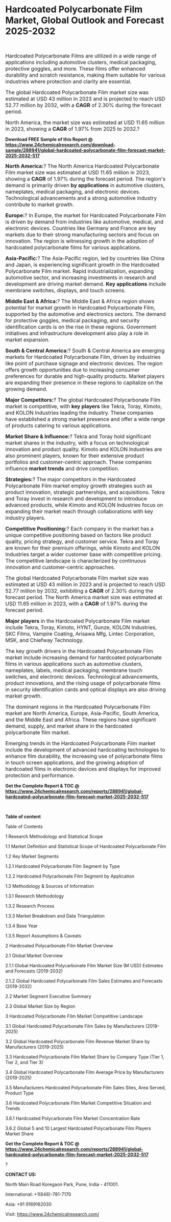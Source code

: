 <h1>Hardcoated Polycarbonate Film Market, Global Outlook and Forecast 2025-2032</h1><br/><p><span style="font-size:16px">Hardcoated Polycarbonate Films are utilized in a wide range of applications including automotive clusters, medical packaging, protective goggles, and more. These films offer enhanced durability and scratch resistance, making them suitable for various industries where protection and clarity are essential.</span></p>
 
 
 
 <p><span style="font-size:16px">The global Hardcoated Polycarbonate Film market size was estimated at USD 43 million in 2023 and is projected to reach USD 52.77 million by 2032, with a <strong>CAGR</strong> of 2.30% during the forecast period.</span></p>
 
 
 
 <p><span style="font-size:16px">North America, the market size was estimated at USD 11.65 million in 2023, showing a <strong>CAGR</strong> of 1.97% from 2025 to 2032.? </span></p>
 
 
 
 <div><b>Download FREE Sample of this Report @ <a href="https://www.24chemicalresearch.com/download-sample/288941/global-hardcoated-polycarbonate-film-forecast-market-2025-2032-517">https://www.24chemicalresearch.com/download-sample/288941/global-hardcoated-polycarbonate-film-forecast-market-2025-2032-517</a></b></div>
 
 
 
 <p><span style="font-size:16px"><strong>North America:</strong>? The North America Hardcoated Polycarbonate Film market size was estimated at USD 11.65 million in 2023, showing a <strong>CAGR</strong> of 1.97% during the forecast period. The region&#39;s demand is primarily driven <strong><strong>by applications</strong></strong> in automotive clusters, nameplates, medical packaging, and electronic devices. Technological advancements and a strong automotive industry contribute to market growth.</span></p>
 
 
 
 <p><span style="font-size:16px"><strong>Europe:</strong>? In Europe, the market for Hardcoated Polycarbonate Film is driven by demand from industries like automotive, medical, and electronic devices. Countries like Germany and France are key markets due to their strong manufacturing sectors and focus on innovation. The region is witnessing growth in the adoption of hardcoated polycarbonate films for various applications.</span></p>
 
 
 
 <p><span style="font-size:16px"><strong>Asia-Pacific:</strong>? The Asia-Pacific region, led by countries like China and Japan, is experiencing significant growth in the Hardcoated Polycarbonate Film market. Rapid industrialization, expanding automotive sector, and increasing investments in research and development are driving market demand. <strong>Key applications</strong> include membrane switches, displays, and touch screens.</span></p>
 
 
 
 <p><span style="font-size:16px"><strong>Middle East & Africa:</strong>? The Middle East & Africa region shows potential for market growth in Hardcoated Polycarbonate Film, supported by the automotive and electronics sectors. The demand for protective goggles, medical packaging, and security identification cards is on the rise in these regions. Government initiatives and infrastructure development also play a role in market expansion.</span></p>
 
 
 
 <p><span style="font-size:16px"><strong>South & Central America:</strong>? South & Central America are emerging markets for Hardcoated Polycarbonate Film, driven by industries like point of purchase signage and electronic devices. The region offers growth opportunities due to increasing consumer preferences for durable and high-quality products. Market players are expanding their presence in these regions to capitalize on the growing demand.</span></p>
 
 
 
 <p><span style="font-size:16px"><strong>Major Competitors:</strong>? The global Hardcoated Polycarbonate Film market is competitive, with <strong>key players</strong> like Tekra, Toray, Kimoto, and KOLON Industries leading the industry. These companies have established a strong market presence and offer a wide range of products catering to various applications.</span></p>
 
 
 
 <p><span style="font-size:16px"><strong>Market Share & Influence:</strong>? Tekra and Toray hold significant market shares in the industry, with a focus on technological innovation and product quality. Kimoto and KOLON Industries are also prominent players, known for their extensive product portfolios and customer-centric approach. These companies influence <strong>market trends</strong> and drive competition.</span></p>
 
 
 
 <p><span style="font-size:16px"><strong>Strategies:</strong>? The major competitors in the Hardcoated Polycarbonate Film market employ growth strategies such as product innovation, strategic partnerships, and acquisitions. Tekra and Toray invest in research and development to introduce advanced products, while Kimoto and KOLON Industries focus on expanding their market reach through collaborations with key industry players.</span></p>
 
 
 
 <p><span style="font-size:16px"><strong>Competitive Positioning:</strong>? Each company in the market has a unique competitive positioning based on factors like product quality, pricing strategy, and customer service. Tekra and Toray are known for their premium offerings, while Kimoto and KOLON Industries target a wider customer base with competitive pricing. The competitive landscape is characterized by continuous innovation and customer-centric approaches.</span></p>
 
 
 
 <p><span style="font-size:16px">The global Hardcoated Polycarbonate Film market size was estimated at USD 43 million in 2023 and is projected to reach USD 52.77 million by 2032, exhibiting a <strong>CAGR</strong> of 2.30% during the forecast period. The North America market size was estimated at USD 11.65 million in 2023, with a <strong>CAGR</strong> of 1.97% during the forecast period.</span></p>
 
 
 
 <p><span style="font-size:16px"><strong>Major players</strong> in the Hardcoated Polycarbonate Film market include Tekra, Toray, Kimoto, HYNT, Gunze, KOLON Industries, SKC Films, Vampire Coating, Arisawa Mfg, Lintec Corporation, MSK, and Chiefway Technology.</span></p>
 
 
 
 <p><span style="font-size:16px">The key growth drivers in the Hardcoated Polycarbonate Film market include increasing demand for hardcoated polycarbonate films in various applications such as automotive clusters, nameplates, labels, medical packaging, membrane touch switches, and electronic devices. Technological advancements, product innovations, and the rising usage of polycarbonate films in security identification cards and optical displays are also driving market growth.</span></p>
 
 
 
 <p><span style="font-size:16px">The dominant regions in the Hardcoated Polycarbonate Film market are North America, Europe, Asia-Pacific, South America, and the Middle East and Africa. These regions have significant demand, supply, and market share in the hardcoated polycarbonate film market.</span></p>
 
 
 
 <p><span style="font-size:16px">Emerging trends in the Hardcoated Polycarbonate Film market include the development of advanced hardcoating technologies to enhance film durability, the increasing use of polycarbonate films in touch screen applications, and the growing adoption of hardcoated films in electronic devices and displays for improved protection and performance.</span></p>
 
 
 
 <div><b>Get the Complete Report & TOC @ <a href="https://www.24chemicalresearch.com/reports/288941/global-hardcoated-polycarbonate-film-forecast-market-2025-2032-517">https://www.24chemicalresearch.com/reports/288941/global-hardcoated-polycarbonate-film-forecast-market-2025-2032-517</a></b></div>
 
 
 
 <p><br />
 
 <b>Table of content</b></p>
 
 
 
 <p>Table of Contents<br />
 
 1 Research Methodology and Statistical Scope<br />
 
 1.1 Market Definition and Statistical Scope of Hardcoated Polycarbonate Film<br />
 
 1.2 Key Market Segments<br />
 
 1.2.1 Hardcoated Polycarbonate Film Segment by Type<br />
 
 1.2.2 Hardcoated Polycarbonate Film Segment by Application<br />
 
 1.3 Methodology & Sources of Information<br />
 
 1.3.1 Research Methodology<br />
 
 1.3.2 Research Process<br />
 
 1.3.3 Market Breakdown and Data Triangulation<br />
 
 1.3.4 Base Year<br />
 
 1.3.5 Report Assumptions & Caveats<br />
 
 2 Hardcoated Polycarbonate Film Market Overview<br />
 
 2.1 Global Market Overview<br />
 
 2.1.1 Global Hardcoated Polycarbonate Film Market Size (M USD) Estimates and Forecasts (2019-2032)<br />
 
 2.1.2 Global Hardcoated Polycarbonate Film Sales Estimates and Forecasts (2019-2032)<br />
 
 2.2 Market Segment Executive Summary<br />
 
 2.3 Global Market Size by Region<br />
 
 3 Hardcoated Polycarbonate Film Market Competitive Landscape<br />
 
 3.1 Global Hardcoated Polycarbonate Film Sales by Manufacturers (2019-2025)<br />
 
 3.2 Global Hardcoated Polycarbonate Film Revenue Market Share by Manufacturers (2019-2025)<br />
 
 3.3 Hardcoated Polycarbonate Film Market Share by Company Type (Tier 1, Tier 2, and Tier 3)<br />
 
 3.4 Global Hardcoated Polycarbonate Film Average Price by Manufacturers (2019-2025)<br />
 
 3.5 Manufacturers Hardcoated Polycarbonate Film Sales Sites, Area Served, Product Type<br />
 
 3.6 Hardcoated Polycarbonate Film Market Competitive Situation and Trends<br />
 
 3.6.1 Hardcoated Polycarbonate Film Market Concentration Rate<br />
 
 3.6.2 Global 5 and 10 Largest Hardcoated Polycarbonate Film Players Market Share</p>
 
 
 
 <div><b>Get the Complete Report & TOC @ <a href="https://www.24chemicalresearch.com/reports/288941/global-hardcoated-polycarbonate-film-forecast-market-2025-2032-517">https://www.24chemicalresearch.com/reports/288941/global-hardcoated-polycarbonate-film-forecast-market-2025-2032-517</a></b></div>
 
 
 
 <p>? </p>
 
 
 
 <p><b>CONTACT US:</b><br />
 
 North Main Road Koregaon Park, Pune, India - 411001.<br />
 
 International: +1(646)-781-7170<br />
 
 Asia: +91 9169162030<br />
 
 Visit: <a href="https://www.24chemicalresearch.com/">https://www.24chemicalresearch.com/</a></p>